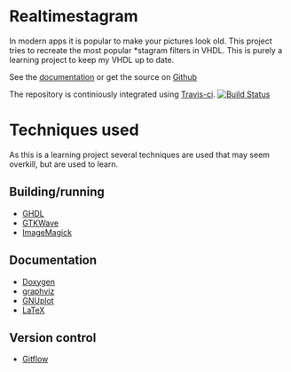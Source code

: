 
Realtimestagram
=========================

In modern apps it is popular to make your pictures look old. This project tries
to recreate the most popular \*stagram filters in VHDL. This is purely a learning project
to keep my VHDL up to date.

See the [documentation](http://spoorcc.github.io/realtimestagram)
or get the source on [Github](http://www.github.com/spoorcc/realtimestagram)

The repository is continiously integrated using [Travis-ci](http://www.travis-ci.org).
[![Build Status](https://travis-ci.org/spoorcc/realtimestagram.svg?branch=develop)](https://travis-ci.org/spoorcc/realtimestagram)

Techniques used
===============

As this is a learning project several techniques are used that may seem overkill,
but are used to learn.

Building/running
----------------
* [GHDL](http://sourceforge.net/projects/ghdl-updates/) 
* [GTKWave](http://gtkwave.sourceforge.net/)
* [ImageMagick](http://imagemagick.org/)

Documentation
-------------
* [Doxygen](http://www.stack.nl/~dimitri/doxygen/) 
* [graphviz](http://www.graphviz.org/) 
* [GNUplot](http://www.gnuplot.info/)
* [LaTeX](http://www.latex-project.org/) 

Version control
---------------
* [Gitflow](http://nvie.com/posts/a-successful-git-branching-model/)

